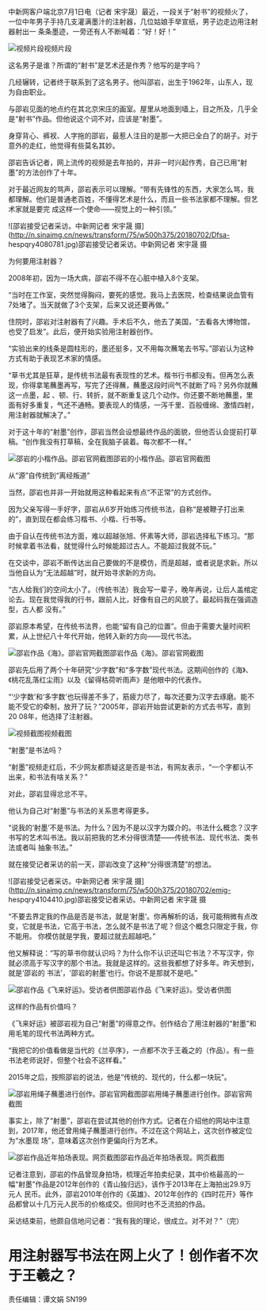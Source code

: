 中新网客户端北京7月1日电（记者 宋宇晟）最近，一段关于“射书”的视频火了，一位中年男子手持几支灌满墨汁的注射器，几位姑娘手举宣纸，男子边走边用注射器射出一
条条墨迹，一旁还有人不断喊着：“好！好！”

![视频片段](http://n.sinaimg.cn/news/transform/583/w262h321/20180702/1F1d-fzrwiaz8063173.gif)视频片段

这名男子是谁？所谓的“射书”是艺术还是作秀？他写的是字吗？

几经辗转，记者终于联系到了这名男子。他叫邵岩，出生于1962年，山东人，现为自由职业。

与邵岩见面的地点约在其北京宋庄的画室。屋里从地面到墙上，目之所及，几乎全是“射书”作品。但他说这个词不对，应该是“射墨”。

身穿背心、裤衩、人字拖的邵岩，最惹人注目的是那一大把已全白了的胡子。对于意外的走红，他觉得有些莫名其妙。

邵岩告诉记者，网上流传的视频是去年拍的，并非一时兴起作秀，自己已用“射墨”的方法创作了十年。

对于最近网友的骂声，邵岩表示可以理解。“带有先锋性的东西，大家怎么骂，我都理解。他们是普通老百姓，不懂得艺术是什么，而且一些书法家都不理解。但艺术家就是要完
成这样一个使命——视觉上的一种引领。”

![邵岩接受记者采访。中新网记者 宋宇晟
摄](http://n.sinaimg.cn/news/transform/75/w500h375/20180702/Dfsa-
hespqry4080781.jpg)邵岩接受记者采访。中新网记者 宋宇晟 摄

为何要用注射器？

2008年初，因为一场大病，邵岩不得不在心脏中植入8个支架。

“当时在工作室，突然觉得胸闷，要死的感觉。我马上去医院，检查结果说血管有7处堵了。当天就做了3个支架，后来又说还要再做。”

住院时，邵岩对注射器有了兴趣。手术后不久，他去了美国，“去看各大博物馆，也受了启发”。此后，便开始实验用注射器创作。

“实验出来的线条是圆柱形的，墨还挺多，又不用每次蘸笔去书写。”邵岩认为这种方式有助于表现艺术家的情感。

“草书尤其是狂草，是传统书法最有表现性的艺术。楷书行书都没有。但再怎么表现，你得拿笔蘸墨再写，写完了还得蘸，蘸墨这段时间气不就断了吗？另外你就蘸这一点墨，起
、顿、行、转折，就不断重复这几个动作。你还要不断地蘸墨，里面有好多重复，气还不通畅。要表现人的情感，一泻千里、百般缠绵、激情四射，用注射器就解决了。”

对于这十年的“射墨”创作，邵岩当然会设想最终作品的面貌，但他否认会提前打草稿。“创作我没有打草稿，全在我脑子装着。每次都不一样。”

![邵岩的小楷作品。邵岩官网截图](http://n.sinaimg.cn/news/transform/92/w392h500/20180702/_3M0-hespqry4079947.jpg)邵岩的小楷作品。邵岩官网截图

从“源”自传统到“离经叛道”

当然，邵岩也并非一开始就用这种看起来有点“不正常”的方式创作。

因为父亲写得一手好字，邵岩从6岁开始练习传统书法，自称“是被鞭子打出来的”，直到现在都会练习楷书、小楷、行书等。

由于自认在传统书法方面，难以超越张旭、怀素等大师，邵岩选择私下练习。“那时候拿着书法看，就觉得什么时候能超过古人。不能超过我就不玩。”

在交谈中，邵岩不断传达出自己要做的不是模仿，而是超越，或者说是求新。所以当他自认为“无法超越”时，就开始寻求新的方向。

“古人给我们的空间太小了。（传统书法）我会写一辈子，晚年再说，让后人盖棺定论去。现在我觉得我的行书，跟前人比，好像有自己的风貌了。最起码我在强调造型，古人都
没有。”

邵岩原本希望，在传统书法界，也能“留有自己的位置”。但由于需要大量时间积累，从上世纪八十年代开始，他转入新的方向——现代书法。

![邵岩作品《海》。邵岩官网截图](http://n.sinaimg.cn/news/transform/155/w500h455/20180702/oPJ5-hespqry4094917.jpg)邵岩作品《海》。邵岩官网截图

邵岩先后用了两个十年研究“少字数”和“多字数”现代书法。这期间创作的《海》、《桃花乱落红尘雨》以及《留得枯荷听雨声》是他眼中的代表作。

“‘少字数’和‘多字数’也玩得差不多了，筋疲力尽了，每次还要为汉字去琢磨。能不能不受它的牵制，放开了玩？”2005年，邵岩开始尝试更新的方式去书写，直到20
08年，他选择了注射器。

![视频截图](http://n.sinaimg.cn/news/transform/393/w205h188/20180702/gxl2-hespqry4099507.jpg)视频截图

“射墨”是书法吗？

“射墨”视频走红后，不少网友都质疑这是否是书法，有网友表示，“一个字都认不出来，和书法有啥关系？”

对此，邵岩显得忿忿不平。

他认为自己对“射墨”与书法的关系思考得更多。

“说我的‘射墨’不是书法。为什么？因为不是以汉字为媒介的。书法什么概念？汉字书写的艺术叫书法。我以前把我的艺术分得很清楚——传统书法、现代书法、类书法或者叫
抽象书法。”

就在接受记者采访的前一天，邵岩改变了这种“分得很清楚”的想法。

![邵岩接受记者采访。中新网记者 宋宇晟
摄](http://n.sinaimg.cn/news/transform/75/w500h375/20180702/emig-
hespqry4104410.jpg)邵岩接受记者采访。中新网记者 宋宇晟 摄

“不要去界定我的作品是否是书法，就是‘射墨’。你再解析的话，我可能稍微有点改变，它就是书法，它高于书法，怎么就不是书法了呢？但这个概念只限定于我，你不能用。
你模仿就是学我，要超过就去超越吧。”

他又解释说：“写的草书你就认识吗？为什么你不认识还叫它书法？不写汉字，你就必须高于写汉字的那个书法。我就是这样的。这些我都想了好多年。昨天想到，就是‘邵岩的
书法’，‘邵岩的射墨’也行。你说不是那就不是吧。”

![邵岩作品《飞来好运》。受访者供图](http://n.sinaimg.cn/news/crawl/718/w218h500/20180701/1AVt-hespqrx7388708.jpg)邵岩作品《飞来好运》。受访者供图

这样的作品有价值吗？

《飞来好运》被邵岩视为自己“射墨”的得意之作。创作结合了用注射器的“射墨”和用毛笔的现代书法两种方式。

“我把它的价值看做是当代的《兰亭序》，一点都不次于王羲之的（作品）。有一些书法老师说好，但整个社会不这样看。”

2015年之后，按照邵岩的说法，他是“传统的、现代的，什么都一块玩”。

![邵岩用绳子蘸墨进行创作。邵岩官网截图](http://n.sinaimg.cn/news/transform/32/w500h332/20180702/0wv1-hespqry4122787.jpg)邵岩用绳子蘸墨进行创作。邵岩官网截图

事实上，除了“射墨”，邵岩在尝试其他的创作方式。记者在介绍他的网站中注意到，2017年，他还曾用绳子蘸墨进行创作。不过在这个网站上，这次创作被定位为“水墨现
场”，意味着这次创作更偏向行为艺术。

![邵岩作品近年拍场表现。网页截图](http://n.sinaimg.cn/news/transform/738/w500h238/20180702/y5R6-fzrwiaz8063919.jpg)邵岩作品近年拍场表现。网页截图

记者注意到，邵岩的作品曾现身拍场，梳理近年拍卖纪录，其中价格最高的一幅“射墨”作品是2012年创作的《青山独归远》，该作于2013年在上海拍出29.9万元人
民币。此外，邵岩2010年创作的《英雄》、2012年创作的《四时花开》等作品都曾以十几万元人民币的价格成交。但同时也不乏流拍的作品。

采访结束前，他颇自信地问记者：“我有我的理论，很成立。对不对？”（完）

# 用注射器写书法在网上火了！创作者不次于王羲之？

责任编辑：谭文娟 SN199

